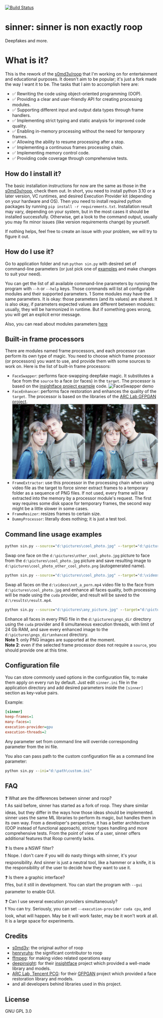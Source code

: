 [![Build Status](https://github.com/pozitronik/roop/actions/workflows/ci.yml/badge.svg)](https://github.com/pozitronik/roop/actions)

# sinner: sinner is non exactly roop

Deepfakes and more.

# What is it?

This is the rework of the [s0md3v/roop](https://github.com/s0md3v/roop/) that I'm working on for entertainment and educational purposes. It doesn't aim to be popular; it's just a fork made the way I want it to be.
The tasks that I aim to accomplish here are:

- :white_check_mark: Rewriting the code using object-oriented programming (OOP).
- :white_check_mark: Providing a clear and user-friendly API for creating processing modules.
- :white_check_mark: Supporting different input and output data types through frame handlers.
- :white_check_mark: Implementing strict typing and static analysis for improved code quality.
- :white_check_mark: Enabling in-memory processing without the need for temporary frames.
- :white_check_mark: Allowing the ability to resume processing after a stop.
- :white_check_mark: Implementing a continuous frames processing chain.
- :white_check_mark: Implementing memory control code.
- :white_check_mark: Providing code coverage through comprehensive tests.

## How do I install it?

The basic installation instructions for now are the same as those in the [s0md3v/roop](https://github.com/s0md3v/roop#how-do-i-install-it), check them out.
In short, you need to install python 3.10 or a later version, VC runtimes, and desired Execution Provider kit (depending on your hardware and OS).
Then you need to install required python packages by running `pip install -r requirements.txt`. Installation result may vary, depending on your system, but in the most cases it should be installed successfully. Otherwise, get a look to the command output, usually you may fix minor issues (like version requirements change) by yourself.

If nothing helps, feel free to create an issue with your problem, we will try to figure it out.

## How do I use it?

Go to application folder and run `python sin.py` with desired set of command-line parameters (or just pick one of [examples](#command-line-usage-examples) and make changes to suit your need).

You can get the list of all available command-line parameters by running the program with `--h` or `--help` keys. Those commands will list all configurable modules and their supported parameters.
1
Some modules may have the same parameters. It is okay: those parameters (and its values) are shared. It is also okay, if parameters expected values are different between modules: usually, they will be harmonized in runtime. But if something goes wrong, you will get an explicit error message.

Also, you can read about modules parameters [here](/docs/modules.md)

## Built-in frame processors

There are modules named frame processors, and each processor can perform its own type of magic. You need to choose which frame processor (or processors)
you want to use, and provide them with some sources to work on. Here is the list of built-in frame processors: 
- `FaceSwapper`: performs face-swapping deepfake magic. It substitutes a face from the `source` to a face (or faces) in the `target`. The processor is based on the [insightface project example](https://github.com/deepinsight/insightface/blob/master/examples/in_swapper/inswapper_main.py) code.
![FaceSwapper demo](/demos/swapper-demo.gif)
- `FaceEnhancer`: performs face restoration and enhances the quality of the `target`. The processor is based on the libraries of the [ARC Lab GFPGAN project](https://github.com/TencentARC/GFPGAN).
![FaceEnhancer demo](/demos/enhancer-demo.jpg)
- `FrameExtractor`: use this processor in the processing chain when using video file as the target to force sinner extract frames to a temporary folder as a sequence of PNG files. If not used, every frame will be extracted into the memory by a processor module's request. The first way requires some disk space for temporary frames, the second way might be a little slower in some cases.
- `FrameResizer`: resizes frames to certain size.
- `DummyProcessor`: literally does nothing; it is just a test tool.

## Command line usage examples

```cmd
python sin.py --source="d:\pictures\cool_photo.jpg" --target="d:\pictures\other_cool_photo.jpg" --frame-processor=FaceSwapper
```
Swap one face on the `d:\pictures\other_cool_photo.jpg` picture to face from the `d:\pictures\cool_photo.jpg` picture and save resulting image to `d:\pictures\cool_photo_other_cool_photo.png` (autogenerated name).
```cmd
python sin.py --source="d:\pictures\cool_photo.jpg" --target="d:\videos\not_a_porn.mp4" --frame-processor FaceSwapper FaceEnhancer --output="d:\results\result.mp4" --many-faces --execution-provider=cuda
```
Swap all faces on the `d:\videos\not_a_porn.mp4` video file to the face from `d:\pictures\cool_photo.jpg` and enhance all faces quality, both processing will be made using the `cuda` provider, and result will be saved to the `d:\results\result.mp4`.
```cmd
python sin.py --source="d:\pictures\any_picture.jpg" --target="d:\pictures\pngs_dir" --output="d:\pictures\pngs_dir\enhanced" --frame-processor=FaceEnhancer --many-faces --max-memory=24 --execution-provider=cuda --execution-threads=8
```
Enhance all faces in every PNG file in the `d:\pictures\pngs_dir` directory using the `cuda` provider and 8 simultaneous execution threads, with limit of 24 Gb RAM, and save every enhanced image to the `d:\pictures\pngs_dir\enhanced` directory.<br/>
**Note 1**: only PNG images are supported at the moment.<br/>
**Note 2**: even if the selected frame processor does not require a `source`, you should provide one at this time.

## Configuration file

You can store commonly used options in the configuration file, to make them apply on every run by default. Just edit `sinner.ini` file in the application directory and add desired parameters inside the `[sinner]` section as key-value pairs.

Example:
```ini
[sinner]
keep-frames=1
many-faces=1
execution-provider=gpu
execution-threads=2
```

Any parameter set from command line will override corresponding parameter from the ini file.

You also can pass path to the custom configuration file as a command line parameter:
```cmd
python sin.py --ini="d:\path\custom.ini"
```

## FAQ

:question: What are the differences between sinner and roop?<br/>
:exclamation: As said before, sinner has started as a fork of roop. They share similar ideas, but they differ in the ways how those ideas should be implemented.
sinner uses the same ML libraries to perform its magic, but handles them in its own way. From a developer's perspective, it has a better architecture (OOP instead of functional approach),
 stricter types handling and more comprehensive tests. From the point of view of a user, sinner offers additional features that Roop currently lacks.

:question: Is there a NSWF filter?<br/>
:exclamation: Nope. I don't care if you will do nasty things with sinner, it's your responsibility. And sinner is just a neutral tool, like a hammer or a knife, it is the responsibility of the user to decide how they want to use it.

:question: Is there a graphic interface?<br/>
:exclamation:Yes, but it still in development. You can start the program with `--gui` parameter to enable GUI.

:question: Can I use several execution providers simultaneously?<br/>
:exclamation: You can try. Seriously, you can set `--execution-provider cuda cpu`, and look, what will happen. May be it will work faster, may be it won't work at all. It is a large space for experiments.


## Credits

- [s0md3v](https://github.com/s0md3v/): the original author of roop
- [henryruhs](https://github.com/henryruhs): the significant contributor to roop
- [ffmpeg](https://ffmpeg.org/): for making video related operations easy
- [deepinsight](https://github.com/deepinsight): for their [insightface](https://github.com/deepinsight/insightface) project which provided a well-made library and models.
- [ARC Lab, Tencent PCG](https://github.com/TencentARC): for their [GFPGAN](https://github.com/TencentARC/GFPGAN) project which provided a face restoration library and models.
- and all developers behind libraries used in this project.

## License

GNU GPL 3.0